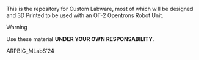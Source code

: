 This is the repository for Custom Labware, most of which will be designed and 3D Printed to be used with an OT-2 Opentrons Robot Unit.

> [!WARNING]
> Use these material **UNDER YOUR OWN RESPONSABILITY**.

ARPBIG_MLabS'24

